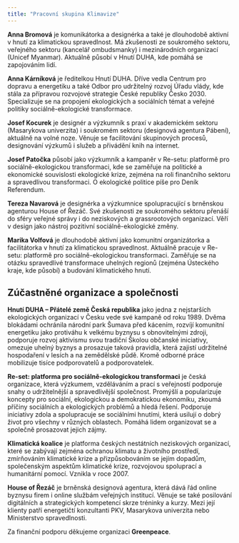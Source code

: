 ```yaml
---
title: "Pracovní skupina Klimavize"
---
```


**Anna Bromová** je komunikátorka a designérka a také je dlouhodobě aktivní v hnutí za klimatickou spravedlnost. Má zkušenosti ze soukromého sektoru, veřejného sektoru (kancelář ombudsmanky) i mezinárodních organizací (Unicef Myanmar). Aktuálně působí v Hnutí DUHA, kde pomáhá se zapojováním lidí.

**Anna Kárníková** je ředitelkou Hnutí DUHA. Dříve vedla Centrum pro dopravu a energetiku a také Odbor pro udržitelný rozvoj Úřadu vlády, kde stála za přípravou rozvojové strategie České republiky Česko 2030. Specializuje se na propojení ekologických a sociálních témat a veřejné politiky sociálně-ekologické transformace.

**Josef Kocurek** je designér a výzkumník s praxí v akademickém sektoru (Masarykova univerzita) i soukromém sektoru (designová agentura Pábení), aktuálně na volné noze. Věnuje se facilitování skupinových procesů, designování výzkumů i služeb a přivádění knih na internet.

**Josef Patočka** působí jako výzkumník a kampaněr v Re-setu: platformě pro sociálně-ekologickou transformaci, kde se zaměřuje na politické a ekonomické souvislosti ekologické krize, zejména na roli finančního sektoru a spravedlivou transformaci. O ekologické politice píše pro Deník Referendum.

**Tereza Navarová** je designérka a výzkumnice spolupracující s brněnskou agenturou House of Řezáč. Své zkušenosti ze soukromého sektoru přenáší do sféry veřejné správy i do neziskových a grassrootových organizací. Věří v design jako nástroj pozitivní sociálně-ekologické změny.

**Marika Volfová** je dlouhodobě aktivní jako komunitní organizátorka a facilitátorka v hnutí za klimatickou spravedlnost. Aktuálně pracuje v Re-setu: platformě pro sociálně-ekologickou transformaci. Zaměřuje se na otázku spravedlivé transformace uhelných regionů (zejména Ústeckého kraje, kde působí) a budování klimatického hnutí.

## Zúčastněné organizace a společnosti

**Hnutí DUHA – Přátelé země Česká republika** jako jedna z nejstarších ekologických organizací v Česku vede své kampaně od roku 1989. Dvěma blokádami ochránila národní park Šumava před kácením, rozvíjí komunitní energetiku jako protiváhu k velkému byznysu s obnovitelnými zdroji, podporuje rozvoj aktivismu svou tradiční Školou občanské iniciativy, omezuje uhelný byznys a prosazuje taková pravidla, která zajistí udržitelné hospodaření v lesích a na zemědělské půdě. Kromě odborné práce mobilizuje tisíce podporovatelů a podporovatelek. 

**Re-set: platforma pro sociálně-ekologickou transformaci** je česká organizace, která výzkumem, vzděláváním a prací s veřejností podporuje snahy o udržitelnější a spravedlivější společnost. Promýšlí a popularizuje koncepty pro sociální, ekologickou a demokratickou ekonomiku, zkoumá příčiny sociálních a ekologických problémů a hledá řešení. Podporuje iniciativy zdola a spolupracuje se sociálními hnutími, která usilují o dobrý život pro všechny v různých oblastech. Pomáhá lidem organizovat se a společně prosazovat jejich zájmy.

**Klimatická koalice** je platforma českých nestátních neziskových organizací, které se zabývají zejména ochranou klimatu a životního prostředí, zmírňováním klimatické krize a přizpůsobováním se jejím dopadům, společenským aspektům klimatické krize, rozvojovou spoluprací a humanitární pomocí. Vznikla v roce 2007.

**House of Řezáč** je brněnská designová agentura, která dává řád online byznysu firem i online službám veřejných institucí. Věnuje se také posilování digitálních a strategických kompetencí skrze tréninky a kurzy. Mezi její klienty patří energetičtí konzultanti PKV, Masarykova univerzita nebo Ministerstvo spravedlnosti.

Za finanční podporu děkujeme organizaci **Greenpeace**.

